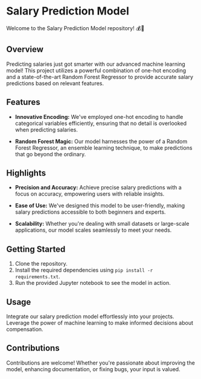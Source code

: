 # Salary Prediction Model

Welcome to the Salary Prediction Model repository! 💰🚀

## Overview

Predicting salaries just got smarter with our advanced machine learning model! This project utilizes a powerful combination of one-hot encoding and a state-of-the-art Random Forest Regressor to provide accurate salary predictions based on relevant features.

## Features

- **Innovative Encoding:** We've employed one-hot encoding to handle categorical variables efficiently, ensuring that no detail is overlooked when predicting salaries.

- **Random Forest Magic:** Our model harnesses the power of a Random Forest Regressor, an ensemble learning technique, to make predictions that go beyond the ordinary.

## Highlights

- **Precision and Accuracy:** Achieve precise salary predictions with a focus on accuracy, empowering users with reliable insights.

- **Ease of Use:** We've designed this model to be user-friendly, making salary predictions accessible to both beginners and experts.

- **Scalability:** Whether you're dealing with small datasets or large-scale applications, our model scales seamlessly to meet your needs.

## Getting Started

1. Clone the repository.
2. Install the required dependencies using `pip install -r requirements.txt`.
3. Run the provided Jupyter notebook to see the model in action.

## Usage

Integrate our salary prediction model effortlessly into your projects. Leverage the power of machine learning to make informed decisions about compensation.

## Contributions

Contributions are welcome! Whether you're passionate about improving the model, enhancing documentation, or fixing bugs, your input is valued. 
